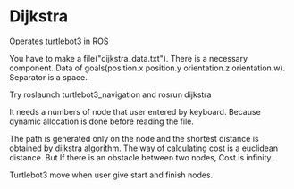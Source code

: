 # Dijkstra
Operates turtlebot3 in ROS

You have to make a file("dijkstra_data.txt").
There is a necessary component.
Data of goals(position.x position.y orientation.z orientation.w).
Separator is a space.

Try roslaunch turtlebot3_navigation and rosrun dijkstra

It needs a numbers of node that user entered by keyboard.
Because dynamic allocation is done before reading the file.

The path is generated only on the node and the shortest distance is obtained by dijkstra algorithm.
The way of calculating cost is a euclidean distance.
But If there is an obstacle between two nodes, Cost is infinity.

Turtlebot3 move when user give start and finish nodes.
